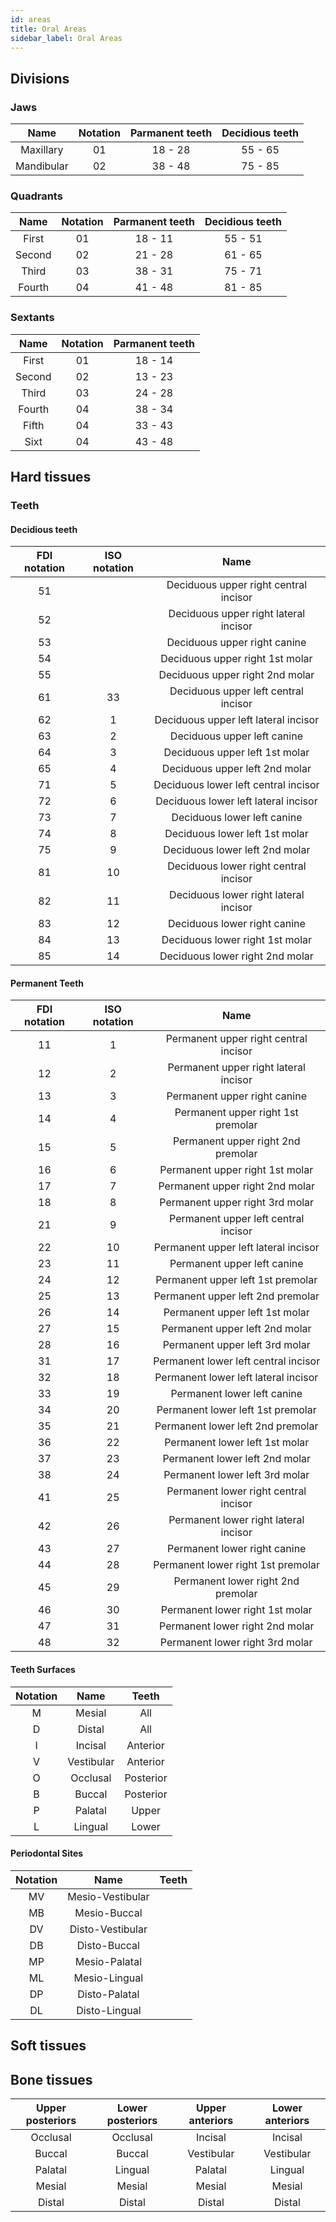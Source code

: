 ```yaml
---
id: areas
title: Oral Areas
sidebar_label: Oral Areas
---
```


## Divisions

### Jaws

|    Name    | Notation | Parmanent teeth | Decidious teeth |
|:----------:|:--------:|:---------------:|:---------------:|
| Maxillary  |    01    |     18 - 28     |     55 - 65     |
| Mandibular |    02    |     38 - 48     |     75 - 85     |

### Quadrants

|  Name  | Notation | Parmanent teeth | Decidious teeth |
|:------:|:--------:|:---------------:|:---------------:|
| First  |    01    |     18 - 11     |     55 - 51     |
| Second |    02    |     21 - 28     |     61 - 65     |
| Third  |    03    |     38 - 31     |     75 - 71     |
| Fourth |    04    |     41 - 48     |     81 - 85     |
### Sextants

|  Name  | Notation | Parmanent teeth |
|:------:|:--------:|:---------------:|
| First  |    01    |     18 - 14     |
| Second |    02    |     13 - 23     |
| Third  |    03    |     24 - 28     |
| Fourth |    04    |     38 - 34     |
| Fifth  |    04    |     33 - 43     |
|  Sixt  |    04    |     43 - 48     |

## Hard tissues

### Teeth

#### Decidious teeth

| FDI notation | ISO notation |                 Name                  |
|:------------:|:------------:|:-------------------------------------:|
|      51      |              | Deciduous upper right central incisor |
|      52      |              | Deciduous upper right lateral incisor |
|      53      |              |     Deciduous upper right canine      |
|      54      |              |    Deciduous upper right 1st molar    |
|      55      |              |    Deciduous upper right 2nd molar    |
|      61      |      33      | Deciduous upper left central incisor  |
|      62      |      1       | Deciduous upper left lateral incisor  |
|      63      |      2       |      Deciduous upper left canine      |
|      64      |      3       |    Deciduous upper left 1st molar     |
|      65      |      4       |    Deciduous upper left 2nd molar     |
|      71      |      5       | Deciduous lower left central incisor  |
|      72      |      6       | Deciduous lower left lateral incisor  |
|      73      |      7       |      Deciduous lower left canine      |
|      74      |      8       |    Deciduous lower left 1st molar     |
|      75      |      9       |    Deciduous lower left 2nd molar     |
|      81      |      10      | Deciduous lower right central incisor |
|      82      |      11      | Deciduous lower right lateral incisor |
|      83      |      12      |     Deciduous lower right canine      |
|      84      |      13      |    Deciduous lower right 1st molar    |
|      85      |      14      |    Deciduous lower right 2nd molar    |

#### Permanent Teeth

| FDI notation | ISO notation |                 Name                  |
|:------------:|:------------:|:-------------------------------------:|
|      11      |      1       | Permanent upper right central incisor |
|      12      |      2       | Permanent upper right lateral incisor |
|      13      |      3       |     Permanent upper right canine      |
|      14      |      4       |  Permanent upper right 1st premolar   |
|      15      |      5       |  Permanent upper right 2nd premolar   |
|      16      |      6       |    Permanent upper right 1st molar    |
|      17      |      7       |    Permanent upper right 2nd molar    |
|      18      |      8       |    Permanent upper right 3rd molar    |
|      21      |      9       | Permanent upper left central incisor  |
|      22      |      10      | Permanent upper left lateral incisor  |
|      23      |      11      |      Permanent upper left canine      |
|      24      |      12      |   Permanent upper left 1st premolar   |
|      25      |      13      |   Permanent upper left 2nd premolar   |
|      26      |      14      |    Permanent upper left 1st molar     |
|      27      |      15      |    Permanent upper left 2nd molar     |
|      28      |      16      |    Permanent upper left 3rd molar     |
|      31      |      17      | Permanent lower left central incisor  |
|      32      |      18      | Permanent lower left lateral incisor  |
|      33      |      19      |      Permanent lower left canine      |
|      34      |      20      |   Permanent lower left 1st premolar   |
|      35      |      21      |   Permanent lower left 2nd premolar   |
|      36      |      22      |    Permanent lower left 1st molar     |
|      37      |      23      |    Permanent lower left 2nd molar     |
|      38      |      24      |    Permanent lower left 3rd molar     |
|      41      |      25      | Permanent lower right central incisor |
|      42      |      26      | Permanent lower right lateral incisor |
|      43      |      27      |     Permanent lower right canine      |
|      44      |      28      |  Permanent lower right 1st premolar   |
|      45      |      29      |  Permanent lower right 2nd premolar   |
|      46      |      30      |    Permanent lower right 1st molar    |
|      47      |      31      |    Permanent lower right 2nd molar    |
|      48      |      32      |    Permanent lower right 3rd molar    |

#### Teeth Surfaces

| Notation |       Name       |   Teeth   |
|:--------:|:----------------:|:---------:|
|    M     |      Mesial      |    All    |
|    D     |      Distal      |    All    |
|    I     |     Incisal      | Anterior  |
|    V     |    Vestibular    | Anterior  |
|    O     |     Occlusal     | Posterior |
|    B     |      Buccal      | Posterior |
|    P     |     Palatal      |   Upper   |
|    L     |     Lingual      |   Lower   |

#### Periodontal Sites

| Notation |       Name       |   Teeth   |
|:--------:|:----------------:|:---------:|
|    MV    | Mesio-Vestibular |           |
|    MB    |   Mesio-Buccal   |           |
|    DV    | Disto-Vestibular |           |
|    DB    |   Disto-Buccal   |           |
|    MP    |  Mesio-Palatal   |           |
|    ML    |  Mesio-Lingual   |           |
|    DP    |  Disto-Palatal   |           |
|    DL    |  Disto-Lingual   |           |


## Soft tissues

## Bone tissues


| Upper posteriors | Lower posteriors | Upper anteriors | Lower anteriors |
|:----------------:|:----------------:|:---------------:|:---------------:|
|     Occlusal     |     Occlusal     |     Incisal     |     Incisal     |
|      Buccal      |      Buccal      |   Vestibular    |   Vestibular    |
|     Palatal      |     Lingual      |     Palatal     |     Lingual     |
|      Mesial      |      Mesial      |     Mesial      |     Mesial      |
|      Distal      |      Distal      |     Distal      |     Distal      |
